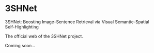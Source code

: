 # 3SHNet
3SHNet: Boosting Image-Sentence Retrieval via Visual Semantic-Spatial Self-Highlighting

The official web of the 3SHNet project. 

Coming soon...
